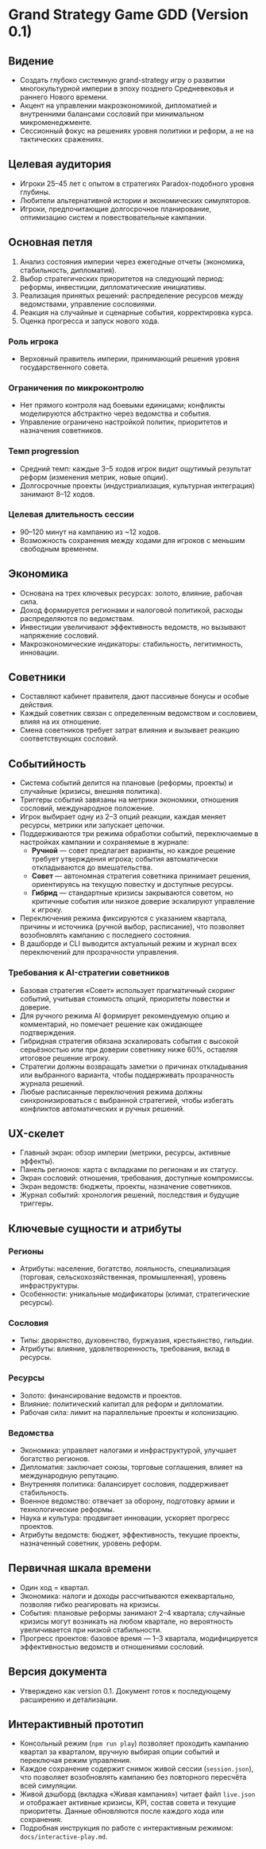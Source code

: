 # Grand Strategy Game GDD (Version 0.1)

## Видение
- Создать глубоко системную grand-strategy игру о развитии многокультурной империи в эпоху позднего Средневековья и раннего Нового времени.
- Акцент на управлении макроэкономикой, дипломатией и внутренними балансами сословий при минимальном микроменеджменте.
- Сессионный фокус на решениях уровня политики и реформ, а не на тактических сражениях.

## Целевая аудитория
- Игроки 25–45 лет с опытом в стратегиях Paradox-подобного уровня глубины.
- Любители альтернативной истории и экономических симуляторов.
- Игроки, предпочитающие долгосрочное планирование, оптимизацию систем и повествовательные кампании.

## Основная петля
1. Анализ состояния империи через ежегодные отчеты (экономика, стабильность, дипломатия).
2. Выбор стратегических приоритетов на следующий период: реформы, инвестиции, дипломатические инициативы.
3. Реализация принятых решений: распределение ресурсов между ведомствами, управление сословиями.
4. Реакция на случайные и сценарные события, корректировка курса.
5. Оценка прогресса и запуск нового хода.

### Роль игрока
- Верховный правитель империи, принимающий решения уровня государственного совета.

### Ограничения по микроконтролю
- Нет прямого контроля над боевыми единицами; конфликты моделируются абстрактно через ведомства и события.
- Управление ограничено настройкой политик, приоритетов и назначения советников.

### Темп progression
- Средний темп: каждые 3–5 ходов игрок видит ощутимый результат реформ (изменения метрик, новые опции).
- Долгосрочные проекты (индустриализация, культурная интеграция) занимают 8–12 ходов.

### Целевая длительность сессии
- 90–120 минут на кампанию из ~12 ходов.
- Возможность сохранения между ходами для игроков с меньшим свободным временем.

## Экономика
- Основана на трех ключевых ресурсах: золото, влияние, рабочая сила.
- Доход формируется регионами и налоговой политикой, расходы распределяются по ведомствам.
- Инвестиции увеличивают эффективность ведомств, но вызывают напряжение сословий.
- Макроэкономические индикаторы: стабильность, легитимность, инновации.

## Советники
- Составляют кабинет правителя, дают пассивные бонусы и особые действия.
- Каждый советник связан с определенным ведомством и сословием, влияя на их отношение.
- Смена советников требует затрат влияния и вызывает реакцию соответствующих сословий.

## Событийность
- Система событий делится на плановые (реформы, проекты) и случайные (кризисы, внешняя политика).
- Триггеры событий завязаны на метрики экономики, отношения сословий, международное положение.
- Игрок выбирает одну из 2–3 опций реакции, каждая меняет ресурсы, метрики или запускает цепочки.
- Поддерживаются три режима обработки событий, переключаемые в настройках кампании и сохраняемые в журнале:
  - **Ручной** — совет предлагает варианты, но каждое решение требует утверждения игрока; события автоматически откладываются до вмешательства.
  - **Совет** — автономная стратегия советника принимает решения, ориентируясь на текущую повестку и доступные ресурсы.
  - **Гибрид** — стандартные кризисы закрываются советом, но критичные события или низкое доверие эскалируют управление к игроку.
- Переключения режима фиксируются с указанием квартала, причины и источника (ручной выбор, расписание), что позволяет возобновлять кампанию с последнего состояния.
- В дашборде и CLI выводится актуальный режим и журнал всех переключений для прозрачности управления.

### Требования к AI-стратегии советников
- Базовая стратегия «Совет» использует прагматичный скоринг событий, учитывая стоимость опций, приоритеты повестки и доверие.
- Для ручного режима AI формирует рекомендуемую опцию и комментарий, но помечает решение как ожидающее подтверждения.
- Гибридная стратегия обязана эскалировать события с высокой серьёзностью или при доверии советнику ниже 60%, оставляя итоговое решение игроку.
- Стратегии должны возвращать заметки о причинах откладывания или выбранного варианта, чтобы поддерживать прозрачность журнала решений.
- Любые расписанные переключения режима должны синхронизироваться с выбранной стратегией, чтобы избегать конфликтов автоматических и ручных решений.

## UX-скелет
- Главный экран: обзор империи (метрики, ресурсы, активные эффекты).
- Панель регионов: карта с вкладками по регионам и их статусу.
- Экран сословий: отношения, требования, доступные компромиссы.
- Экран ведомств: бюджеты, проекты, назначение советников.
- Журнал событий: хронология решений, последствия и будущие триггеры.

## Ключевые сущности и атрибуты
### Регионы
- Атрибуты: население, богатство, лояльность, специализация (торговая, сельскохозяйственная, промышленная), уровень инфраструктуры.
- Особенности: уникальные модификаторы (климат, стратегические ресурсы).

### Сословия
- Типы: дворянство, духовенство, буржуазия, крестьянство, гильдии.
- Атрибуты: влияние, удовлетворенность, требования, вклад в ресурсы.

### Ресурсы
- Золото: финансирование ведомств и проектов.
- Влияние: политический капитал для реформ и дипломатии.
- Рабочая сила: лимит на параллельные проекты и колонизацию.

### Ведомства
- Экономика: управляет налогами и инфраструктурой, улучшает богатство регионов.
- Дипломатия: заключает союзы, торговые соглашения, влияет на международную репутацию.
- Внутренняя политика: балансирует сословия, поддерживает стабильность.
- Военное ведомство: отвечает за оборону, подготовку армии и технологические реформы.
- Наука и культура: продвигает инновации, ускоряет прогресс проектов.
- Атрибуты ведомств: бюджет, эффективность, текущие проекты, назначенный советник, уровень реформ.

## Первичная шкала времени
- Один ход = квартал.
- Экономика: налоги и доходы рассчитываются ежеквартально, позволяя гибко реагировать на кризисы.
- События: плановые реформы занимают 2–4 квартала; случайные кризисы могут возникать на любом квартале, но вероятность увеличивается при низкой стабильности.
- Прогресс проектов: базовое время — 1–3 квартала, модифицируется эффективностью ведомств и отношениями сословий.

## Версия документа
- Утверждено как version 0.1. Документ готов к последующему расширению и детализации.

## Интерактивный прототип
- Консольный режим (`npm run play`) позволяет проходить кампанию квартал за кварталом, вручную выбирая опции событий и переключая режим управления.
- Каждое сохранение содержит снимок живой сессии (`session.json`), что позволяет возобновлять кампанию без повторного пересчёта всей симуляции.
- Живой дэшборд (вкладка «Живая кампания») читает файл `live.json` и отображает активные кризисы, KPI, состав совета и текущие приоритеты. Данные обновляются после каждого хода или сохранения.
- Подробная инструкция по работе с интерактивным режимом: `docs/interactive-play.md`.
